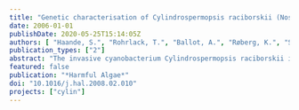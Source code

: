 ```yaml
---
title: "Genetic characterisation of Cylindrospermopsis raciborskii (Nostocales, Cyanobacteria) isolates from Africa and Europe."
date: 2006-01-01
publishDate: 2020-05-25T15:14:05Z
authors: [ "Haande, S.", "Rohrlack, T.", "Ballot, A.", "Røberg, K.", "Skulberg, R.", "Beck, M.", "Wiedner, C." ]
publication_types: ["2"]
abstract: "The invasive cyanobacterium Cylindrospermopsis raciborskii is increasingly spreading to temperate freshwater habitats world wide and is of major concern due to its ability to produce potent toxins. It is therefore important to understand the mechanisms behind the dispersal of this species. Different hypotheses have been proposed to explain the phylogeography and mechanisms underlying the recent expansion of C. raciborskii into temperate latitudes, but there is still no conclusive evidence whether the obvious ecological success of C. raciborskii is due to selection mechanisms, physiological tolerance, climatic change or radiation after the last ice age. In this study, new isolates of C. raciborskii from Europe and Africa were genetically characterized by sequencing the ITS1, PC-IGS, nifH and rpoC1 genes and compared to corresponding sequences of C. raciborskii available in GenBank in order to test different phylogeographical hypotheses. The strains were also morphologically examined and screened for production of the hepatotoxic cylindrospermopsin (CYN). We clearly demonstrate that there are phylogenetic, morphological and toxicological differences between the isolated strains. The phylogenetic analyses revealed a clustering of the strains due to geographic origin. The ITS1 and nifH genes separated into American, European and Australian-African groups, whereas the PC-IGS and rpoC1"
featured: false
publication: "*Harmful Algae*"
doi: "10.1016/j.hal.2008.02.010"
projects: ["cylin"]
---
```


